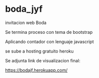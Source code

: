 # boda_jyf
invitacion web Boda

Se termina proceso con tema de bootstrap

Aplicando contador con lenguaje javascript

se sube a hosting gratuito heroku

Se adjunta link de visualizacion final:

https://bodajf.herokuapp.com/
